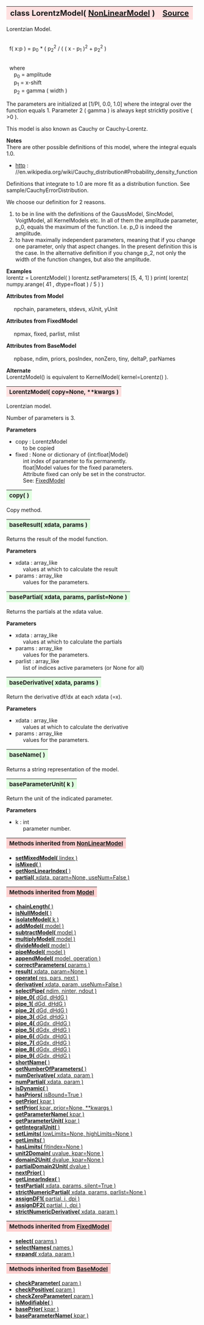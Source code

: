 ---
---
<br><br>

<a name="LorentzModel"></a>
<table><thead style="background-color:#FFE0E0; width:100%; font-size:20px"><tr><th style="text-align:left">
<strong>class LorentzModel(</strong> <a href="./NonLinearModel.html">NonLinearModel</a> )</th><th style="text-align:right"><a href=https://github.com/dokester/BayesicFitting/blob/master/BayesicFitting/source/LorentzModel.py target=_blank>Source</a></th></tr></thead></table>
<p>

Lorentzian Model.

<br>&nbsp; f( x:p ) = p<sub>0</sub> * ( p<sub>2</sub><sup>2</sup> / ( ( x - p<sub>1</sub> )<sup>2</sup> + p<sub>2</sub><sup>2</sup> )<br>

<br>&nbsp; where<br>
&nbsp;&nbsp;&nbsp;&nbsp; p<sub>0</sub> = amplitude<br>
&nbsp;&nbsp;&nbsp;&nbsp; p<sub>1</sub> = x-shift<br>
&nbsp;&nbsp;&nbsp;&nbsp; p<sub>2</sub> = gamma ( width )<br>

The parameters are initialized at [1/PI, 0.0, 1.0] where the integral
over the function equals 1.
Parameter 2 ( gamma ) is always kept stricktly positive ( >0 ).

This model is also known as Cauchy or Cauchy-Lorentz.

<b>Notes</b><br>
There are other possible definitions of this model, where the integral equals 1.0.
* [http](./http.md) : //en.wikipedia.org/wiki/Cauchy_distribution#Probability_density_function<br>

Definitions that integrate to 1.0 are more fit as a distribution function.
See sample/CauchyErrorDistribution.

We choose our definition for 2 reasons.
1. to be in line with the definitions of the GaussModel, SincModel,
VoigtModel, all KernelModels etc. In all of them the amplitude parameter,
p_0, equals the maximum of the function. 
I.e. p_0 is indeed the amplitude.
2. to have maximally independent parameters, meaning that if you change one
parameter, only that aspect changes. In the present definition this is the case.
In the alternative definition if you change p_2, not only the width
of the function changes, but also the amplitude.

<b>Examples</b><br>
    lorentz = LorentzModel( )
    lorentz.setParameters( [5, 4, 1] )
    print( lorentz( numpy.arange(  41 , dtype=float ) / 5 ) )

<b>Attributes from Model</b><br>
<br>&nbsp;&nbsp;&nbsp;&nbsp; npchain, parameters, stdevs, xUnit, yUnit<br>

<b>Attributes from FixedModel</b><br>
<br>&nbsp;&nbsp;&nbsp;&nbsp; npmax, fixed, parlist, mlist<br>

<b>Attributes from BaseModel</b><br>
<br>&nbsp;&nbsp;&nbsp;&nbsp; npbase, ndim, priors, posIndex, nonZero, tiny, deltaP, parNames<br>


<b>Alternate</b><br>
LorentzModel() is equivalent to KernelModel( kernel=Lorentz() ).



<a name="LorentzModel"></a>
<table><thead style="background-color:#FFE0E0; width:100%; font-size:15px"><tr><th style="text-align:left">
<strong>LorentzModel(</strong> copy=None, **kwargs )
</th></tr></thead></table>
<p>

Lorentzian model.

Number of parameters is 3.

<b>Parameters</b><br>
* copy  :  LorentzModel<br>
&nbsp;&nbsp;&nbsp;&nbsp; to be copied<br>
* fixed  :  None or dictionary of {int:float|Model}<br>
&nbsp;&nbsp;&nbsp;&nbsp; int         index of parameter to fix permanently.<br>
&nbsp;&nbsp;&nbsp;&nbsp; float|Model values for the fixed parameters.<br>
&nbsp;&nbsp;&nbsp;&nbsp; Attribute fixed can only be set in the constructor.<br>
&nbsp;&nbsp;&nbsp;&nbsp; See: [FixedModel](./FixedModel.md)<br>


<a name="copy"></a>
<table><thead style="background-color:#E0FFE0; width:100%; font-size:15px"><tr><th style="text-align:left">
<strong>copy(</strong> )
</th></tr></thead></table>
<p>
Copy method. 

<a name="baseResult"></a>
<table><thead style="background-color:#E0FFE0; width:100%; font-size:15px"><tr><th style="text-align:left">
<strong>baseResult(</strong> xdata, params )
</th></tr></thead></table>
<p>

Returns the result of the model function.

<b>Parameters</b><br>
* xdata  :  array_like<br>
&nbsp;&nbsp;&nbsp;&nbsp; values at which to calculate the result<br>
* params  :  array_like<br>
&nbsp;&nbsp;&nbsp;&nbsp; values for the parameters.<br>


<a name="basePartial"></a>
<table><thead style="background-color:#E0FFE0; width:100%; font-size:15px"><tr><th style="text-align:left">
<strong>basePartial(</strong> xdata, params, parlist=None )
</th></tr></thead></table>
<p>

Returns the partials at the xdata value.

<b>Parameters</b><br>
* xdata  :  array_like<br>
&nbsp;&nbsp;&nbsp;&nbsp; values at which to calculate the partials<br>
* params  :  array_like<br>
&nbsp;&nbsp;&nbsp;&nbsp; values for the parameters.<br>
* parlist  :  array_like<br>
&nbsp;&nbsp;&nbsp;&nbsp; list of indices active parameters (or None for all)<br>


<a name="baseDerivative"></a>
<table><thead style="background-color:#E0FFE0; width:100%; font-size:15px"><tr><th style="text-align:left">
<strong>baseDerivative(</strong> xdata, params ) 
</th></tr></thead></table>
<p>

Return the derivative df/dx at each xdata (=x).

<b>Parameters</b><br>
* xdata  :  array_like<br>
&nbsp;&nbsp;&nbsp;&nbsp; values at which to calculate the derivative<br>
* params  :  array_like<br>
&nbsp;&nbsp;&nbsp;&nbsp; values for the parameters.<br>


<a name="baseName"></a>
<table><thead style="background-color:#E0FFE0; width:100%; font-size:15px"><tr><th style="text-align:left">
<strong>baseName(</strong> )
</th></tr></thead></table>
<p>

Returns a string representation of the model.


<a name="baseParameterUnit"></a>
<table><thead style="background-color:#E0FFE0; width:100%; font-size:15px"><tr><th style="text-align:left">
<strong>baseParameterUnit(</strong> k )
</th></tr></thead></table>
<p>

Return the unit of the indicated parameter.

<b>Parameters</b><br>
* k  :  int<br>
&nbsp;&nbsp;&nbsp;&nbsp; parameter number.<br>


<table><thead style="background-color:#FFD0D0; width:100%; font-size:15px"><tr><th style="text-align:left">
<strong>Methods inherited from</strong> <a href="./NonLinearModel.html">NonLinearModel</a></th></tr></thead></table>


* [<strong>setMixedModel(</strong> lindex )](./NonLinearModel.md#setMixedModel)
* [<strong>isMixed(</strong> )](./NonLinearModel.md#isMixed)
* [<strong>getNonLinearIndex(</strong> )](./NonLinearModel.md#getNonLinearIndex)
* [<strong>partial(</strong> xdata, param=None, useNum=False )](./NonLinearModel.md#partial)


<table><thead style="background-color:#FFD0D0; width:100%; font-size:15px"><tr><th style="text-align:left">
<strong>Methods inherited from</strong> <a href="./Model.html">Model</a></th></tr></thead></table>


* [<strong>chainLength(</strong> )](./Model.md#chainLength)
* [<strong>isNullModel(</strong> ) ](./Model.md#isNullModel)
* [<strong>isolateModel(</strong> k )](./Model.md#isolateModel)
* [<strong>addModel(</strong> model )](./Model.md#addModel)
* [<strong>subtractModel(</strong> model )](./Model.md#subtractModel)
* [<strong>multiplyModel(</strong> model )](./Model.md#multiplyModel)
* [<strong>divideModel(</strong> model )](./Model.md#divideModel)
* [<strong>pipeModel(</strong> model )](./Model.md#pipeModel)
* [<strong>appendModel(</strong> model, operation )](./Model.md#appendModel)
* [<strong>correctParameters(</strong> params )](./Model.md#correctParameters)
* [<strong>result(</strong> xdata, param=None )](./Model.md#result)
* [<strong>operate(</strong> res, pars, next )](./Model.md#operate)
* [<strong>derivative(</strong> xdata, param, useNum=False )](./Model.md#derivative)
* [<strong>selectPipe(</strong> ndim, ninter, ndout ) ](./Model.md#selectPipe)
* [<strong>pipe_0(</strong> dGd, dHdG ) ](./Model.md#pipe_0)
* [<strong>pipe_1(</strong> dGd, dHdG ) ](./Model.md#pipe_1)
* [<strong>pipe_2(</strong> dGd, dHdG ) ](./Model.md#pipe_2)
* [<strong>pipe_3(</strong> dGd, dHdG ) ](./Model.md#pipe_3)
* [<strong>pipe_4(</strong> dGdx, dHdG ) ](./Model.md#pipe_4)
* [<strong>pipe_5(</strong> dGdx, dHdG ) ](./Model.md#pipe_5)
* [<strong>pipe_6(</strong> dGdx, dHdG ) ](./Model.md#pipe_6)
* [<strong>pipe_7(</strong> dGdx, dHdG ) ](./Model.md#pipe_7)
* [<strong>pipe_8(</strong> dGdx, dHdG ) ](./Model.md#pipe_8)
* [<strong>pipe_9(</strong> dGdx, dHdG ) ](./Model.md#pipe_9)
* [<strong>shortName(</strong> ) ](./Model.md#shortName)
* [<strong>getNumberOfParameters(</strong> )](./Model.md#getNumberOfParameters)
* [<strong>numDerivative(</strong> xdata, param )](./Model.md#numDerivative)
* [<strong>numPartial(</strong> xdata, param )](./Model.md#numPartial)
* [<strong>isDynamic(</strong> ) ](./Model.md#isDynamic)
* [<strong>hasPriors(</strong> isBound=True ) ](./Model.md#hasPriors)
* [<strong>getPrior(</strong> kpar )](./Model.md#getPrior)
* [<strong>setPrior(</strong> kpar, prior=None, **kwargs )](./Model.md#setPrior)
* [<strong>getParameterName(</strong> kpar )](./Model.md#getParameterName)
* [<strong>getParameterUnit(</strong> kpar )](./Model.md#getParameterUnit)
* [<strong>getIntegralUnit(</strong> )](./Model.md#getIntegralUnit)
* [<strong>setLimits(</strong> lowLimits=None, highLimits=None )](./Model.md#setLimits)
* [<strong>getLimits(</strong> ) ](./Model.md#getLimits)
* [<strong>hasLimits(</strong> fitindex=None )](./Model.md#hasLimits)
* [<strong>unit2Domain(</strong> uvalue, kpar=None )](./Model.md#unit2Domain)
* [<strong>domain2Unit(</strong> dvalue, kpar=None )](./Model.md#domain2Unit)
* [<strong>partialDomain2Unit(</strong> dvalue )](./Model.md#partialDomain2Unit)
* [<strong>nextPrior(</strong> ) ](./Model.md#nextPrior)
* [<strong>getLinearIndex(</strong> )](./Model.md#getLinearIndex)
* [<strong>testPartial(</strong> xdata, params, silent=True )](./Model.md#testPartial)
* [<strong>strictNumericPartial(</strong> xdata, params, parlist=None ) ](./Model.md#strictNumericPartial)
* [<strong>assignDF1(</strong> partial, i, dpi ) ](./Model.md#assignDF1)
* [<strong>assignDF2(</strong> partial, i, dpi ) ](./Model.md#assignDF2)
* [<strong>strictNumericDerivative(</strong> xdata, param ) ](./Model.md#strictNumericDerivative)


<table><thead style="background-color:#FFD0D0; width:100%; font-size:15px"><tr><th style="text-align:left">
<strong>Methods inherited from</strong> <a href="./FixedModel.html">FixedModel</a></th></tr></thead></table>


* [<strong>select(</strong> params ) ](./FixedModel.md#select)
* [<strong>selectNames(</strong> names ) ](./FixedModel.md#selectNames)
* [<strong>expand(</strong> xdata, param ) ](./FixedModel.md#expand)


<table><thead style="background-color:#FFD0D0; width:100%; font-size:15px"><tr><th style="text-align:left">
<strong>Methods inherited from</strong> <a href="./BaseModel.html">BaseModel</a></th></tr></thead></table>


* [<strong>checkParameter(</strong> param ) ](./BaseModel.md#checkParameter)
* [<strong>checkPositive(</strong> param ) ](./BaseModel.md#checkPositive)
* [<strong>checkZeroParameter(</strong> param )](./BaseModel.md#checkZeroParameter)
* [<strong>isModifiable(</strong> ) ](./BaseModel.md#isModifiable)
* [<strong>basePrior(</strong> kpar ) ](./BaseModel.md#basePrior)
* [<strong>baseParameterName(</strong> kpar ) ](./BaseModel.md#baseParameterName)
